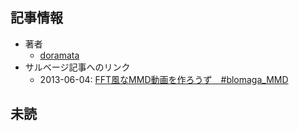 ## 記事情報
- 著者
	- <a href="https://www.nicovideo.jp/user/17119297" target="_user">doramata</a>
- サルベージ記事へのリンク
	- 2013-06-04: <a href="https://mmdblomagasaru.blogspot.com/2025/02/fftmmdblomagammd.html" target="_page">FFT風なMMD動画を作ろうず　#blomaga_MMD</a>
## 未読
